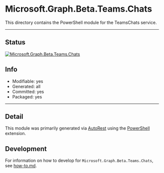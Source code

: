<!-- region Generated -->
# Microsoft.Graph.Beta.Teams.Chats
This directory contains the PowerShell module for the TeamsChats service.

---
## Status
[![Microsoft.Graph.Beta.Teams.Chats](https://img.shields.io/powershellgallery/v/Microsoft.Graph.Beta.Teams.Chats.svg?style=flat-square&label=Microsoft.Graph.Beta.Teams.Chats "Microsoft.Graph.Beta.Teams.Chats")](https://www.powershellgallery.com/packages/Microsoft.Graph.Beta.Teams.Chats/)

## Info
- Modifiable: yes
- Generated: all
- Committed: yes
- Packaged: yes

---
## Detail
This module was primarily generated via [AutoRest](https://github.com/Azure/autorest) using the [PowerShell](https://github.com/Azure/autorest.powershell) extension.

## Development
For information on how to develop for `Microsoft.Graph.Beta.Teams.Chats`, see [how-to.md](how-to.md).
<!-- endregion -->
